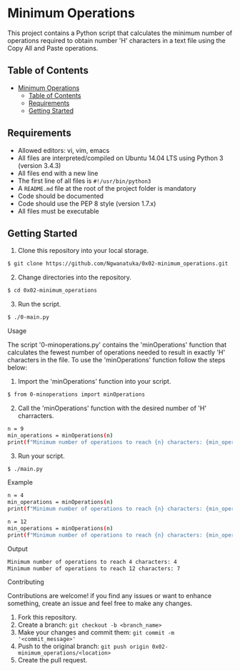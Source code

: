 # Minimum Operations

This project contains a Python script that calculates the minimum number of operations required to obtain number 'H' characters in a text file using the Copy All and Paste operations.

## Table of Contents
- [Minimum Operations](#minimum-operations)
  - [Table of Contents](#table-of-contents)
  - [Requirements](#requirements)
  - [Getting Started](#getting-started)

## Requirements

- Allowed editors: vi, vim, emacs
- All files are interpreted/compiled on Ubuntu 14.04 LTS using Python 3 (version 3.4.3)
- All files end with a new line
- The first line of all files is `#!/usr/bin/python3`
- A `README.md` file at the root of the project folder is mandatory
- Code should be documented
- Code should use the PEP 8 style (version 1.7.x)
- All files must be executable

## Getting Started

1. Clone this repository into your local storage.
```sh
$ git clone https://github.com/Ngwanatuka/0x02-minimum_operations.git
```
2. Change directories into the repository.
```sh
$ cd 0x02-minimum_operations
```
3. Run the script.
```sh
$ ./0-main.py
```

Usage

The  script '0-minoperations.py' contains the 'minOperations' function that calculates the fewest number of operations needed to result in exactly 'H' characters in the file.
To use the 'minOperations' function follow the steps below:

1. Import the 'minOperations' function into your script.
```sh
$ from 0-minoperations import minOperations
```
2. Call the 'minOperations' function with the desired number of 'H' charracters.
```sh
n = 9
min_operations = minOperations(n)
print(f"Minimum number of operations to reach {n} characters: {min_operations}")
```
3. Run your script.
```sh
$ ./main.py
```

Example

```sh
n = 4
min_operations = minOperations(n)
print(f"Minimum number of operations to reach {n} characters: {min_operations}")

n = 12
min_operations = minOperations(n)
print(f"Minimum number of operations to reach {n} characters: {min_operations}")
```

Output
```sh
Minimum number of operations to reach 4 characters: 4
Minimum number of operations to reach 12 characters: 7
```

Contributing

Contributions are welcome! if you find any issues or want to enhance something, create an issue and feel free to make any changes.

1. Fork this repository.
2. Create a branch: `git checkout -b <branch_name>`
3. Make your changes and commit them: `git commit -m '<commit_message>'`
4. Push to the original branch: `git push origin 0x02-minimum_operations/<location>`
5. Create the pull request.